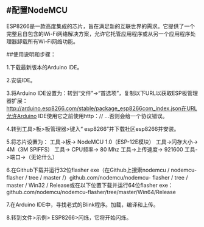 #配置NodeMCU 
----
ESP8266是一款高度集成的芯片，旨在满足新的互联世界的需求。它提供了一个完整且自包含的Wi-Fi网络解决方案，允许它托管应用程序或从另一个应用程序处理器卸载所有Wi-Fi网络功能。

##使用说明和步骤：

1.下载最新版本的Arduino IDE。

2.安装IDE。

3.将Arduino IDE设置为：转到“文件”->“首选项”，复制以下URL以获取ESP板管理器扩展：http://arduino.esp8266.com/stable/package_esp8266com_index.json在URL允许Arduino IDE使用它之前使用http：// ...否则会给一个协议错误。

4.转到工具>板>板管理器>键入“ esp8266”并下载社区esp8266并安装。

5.将芯片设置为：
工具->板-> NodeMCU 1.0（ESP-12E模块）
工具->闪存大小-> 4M（3M SPIFFS）
工具-> CPU频率-> 80 Mhz
工具->上传速度-> 921600
工具->端口->（无论什么）

6.在Github下载并运行32位flasher exe（在Github上搜索nodemcu / nodemcu-flasher / tree / master /）github.com/nodemcu/nodemcu- flasher / tree / master / Win32 / Release或在以下位置下载并运行64位flasher exe：github.com/nodemcu/nodemcu-flasher/tree/master/Win64/Release

7.在Arduino IDE中，寻找老式的Blink程序。加载，编译和上传。

8.转到文件>示例> ESP8266>闪烁，它将开始闪烁。
